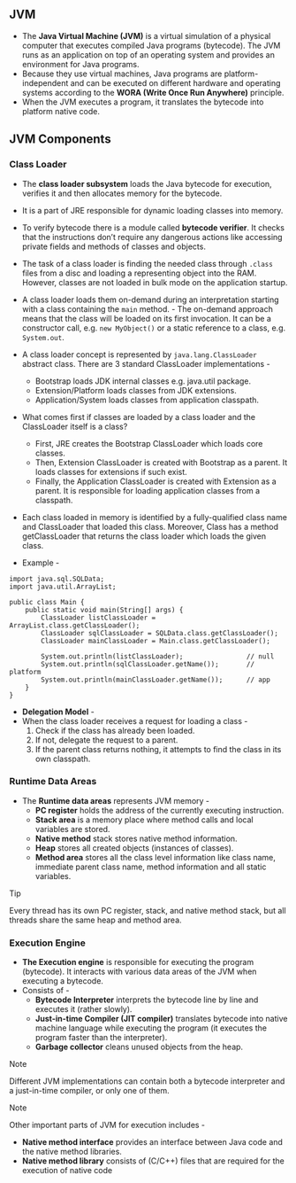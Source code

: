 ## JVM

- The **Java Virtual Machine (JVM)** is a virtual simulation of a physical computer that executes compiled Java programs (bytecode). The JVM runs as an application on top of an operating system and provides an environment for Java programs.
- Because they use virtual machines, Java programs are platform-independent and can be executed on different hardware and operating systems according to the **WORA (Write Once Run Anywhere)** principle.
- When the JVM executes a program, it translates the bytecode into platform native code.

## JVM Components

### Class Loader

- The **class loader subsystem** loads the Java bytecode for execution, verifies it and then allocates memory for the bytecode.
- It is a part of JRE responsible for dynamic loading classes into memory. 
- To verify bytecode there is a module called **bytecode verifier**. It checks that the instructions don’t require any dangerous actions like accessing private fields and methods of classes and objects.
- The task of a class loader is finding the needed class through `.class` files from a disc and loading a representing object into the RAM. However, classes are not loaded in bulk mode on the application startup. 
- A class loader loads them on-demand during an interpretation starting with a class containing the `main` method. - The on-demand approach means that the class will be loaded on its first invocation. It can be a constructor call, e.g. `new MyObject()` or a static reference to a class, e.g. `System.out`.
- A class loader concept is represented by `java.lang.ClassLoader` abstract class. There are 3 standard ClassLoader implementations -
    - Bootstrap loads JDK internal classes e.g. java.util package.
    - Extension/Platform loads classes from JDK extensions.
    - Application/System loads classes from application classpath.

- What comes first if classes are loaded by a class loader and the ClassLoader itself is a class? 
    - First, JRE creates the Bootstrap ClassLoader which loads core classes.
    - Then, Extension ClassLoader is created with Bootstrap as a parent. It loads classes for extensions if such exist.
    - Finally, the Application ClassLoader is created with Extension as a parent. It is responsible for loading application classes from a classpath.

- Each class loaded in memory is identified by a fully-qualified class name and ClassLoader that loaded this class. Moreover, Class has a method getClassLoader that returns the class loader which loads the given class.

- Example -
```
import java.sql.SQLData;
import java.util.ArrayList;

public class Main {
    public static void main(String[] args) {
        ClassLoader listClassLoader = ArrayList.class.getClassLoader();
        ClassLoader sqlClassLoader = SQLData.class.getClassLoader();
        ClassLoader mainClassLoader = Main.class.getClassLoader();

        System.out.println(listClassLoader);                // null
        System.out.println(sqlClassLoader.getName());       // platform
        System.out.println(mainClassLoader.getName());      // app
    }
}
```

- **Delegation Model** -
- When the class loader receives a request for loading a class -
    1. Check if the class has already been loaded.
    2. If not, delegate the request to a parent.
    3. If the parent class returns nothing, it attempts to find the class in its own classpath.
    
### Runtime Data Areas

- The **Runtime data areas** represents JVM memory -
    - **PC register** holds the address of the currently executing instruction.
    - **Stack area** is a memory place where method calls and local variables are stored.
    - **Native method** stack stores native method information.
    - **Heap** stores all created objects (instances of classes).
    - **Method area** stores all the class level information like class name, immediate parent class name, method information and all static variables.

> [!TIP]
> Every thread has its own PC register, stack, and native method stack, but all threads share the same heap and method area.

### Execution Engine

- **The Execution engine** is responsible for executing the program (bytecode). It interacts with various data areas of the JVM when executing a bytecode.
- Consists of -
    - **Bytecode Interpreter** interprets the bytecode line by line and executes it (rather slowly).
    - **Just-in-time Compiler (JIT compiler)** translates bytecode into native machine language while executing the program (it executes the program faster than the interpreter).
    - **Garbage collector** cleans unused objects from the heap.

> [!NOTE]
> Different JVM implementations can contain both a bytecode interpreter and a just-in-time compiler, or only one of them.

> [!NOTE]
> Other important parts of JVM for execution includes -
> - **Native method interface** provides an interface between Java code and the native method libraries.
> - **Native method library** consists of (C/C++) files that are required for the execution of native code

